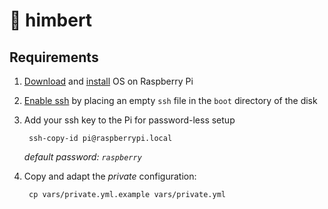 # 🍬 himbert

## Requirements

1. [Download]() and [install](https://www.raspberrypi.org/documentation/installation/installing-images/mac.md) OS on Raspberry Pi

1. [Enable ssh](https://www.raspberrypi.org/documentation/remote-access/ssh/) by placing an empty `ssh` file in the `boot` directory of the disk

1. Add your ssh key to the Pi for password-less setup

        ssh-copy-id pi@raspberrypi.local

    *default password: `raspberry`*

1. Copy and adapt the *private* configuration:

        cp vars/private.yml.example vars/private.yml
